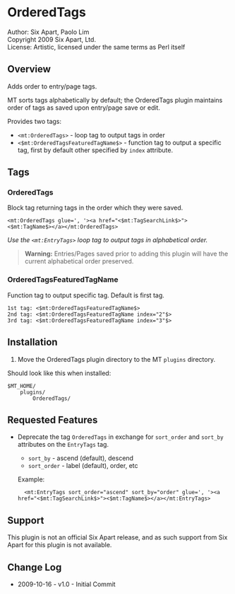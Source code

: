 # OrderedTags

Author: Six Apart, Paolo Lim  
Copyright 2009 Six Apart, Ltd.  
License: Artistic, licensed under the same terms as Perl itself


## Overview

Adds order to entry/page tags.

MT sorts tags alphabetically by default; the OrderedTags plugin maintains order of tags as saved upon entry/page save or edit.

Provides two tags:

* `<mt:OrderedTags>` - loop tag to output tags in order
* `<$mt:OrderedTagsFeaturedTagName$>` - function tag to output a specific tag, first by default other specified by `index` attribute.


## Tags

### OrderedTags

Block tag returning tags in the order which they were saved.

    <mt:OrderedTags glue=', '><a href="<$mt:TagSearchLink$>"><$mt:TagName$></a></mt:OrderedTags>

*Use the `<mt:EntryTags>` loop tag to output tags in alphabetical order.*

> **Warning:** Entries/Pages saved prior to adding this plugin will have the current alphabetical order preserved.

### OrderedTagsFeaturedTagName

Function tag to output specific tag. Default is first tag.

    1st tag: <$mt:OrderedTagsFeaturedTagName$>
    2nd tag: <$mt:OrderedTagsFeaturedTagName index="2"$>
    3rd tag: <$mt:OrderedTagsFeaturedTagName index="3"$>


## Installation

1. Move the OrderedTags plugin directory to the MT `plugins` directory.

Should look like this when installed:

    $MT_HOME/
        plugins/
            OrderedTags/

## Requested Features

* Deprecate the tag `OrderedTags` in exchange for `sort_order` and `sort_by` attributes on the `EntryTags` tag.

    * `sort_by` - ascend (default), descend
    * `sort_order` - label (default), order, etc
    
    Example:

        <mt:EntryTags sort_order="ascend" sort_by="order" glue=', '><a href="<$mt:TagSearchLink$>"><$mt:TagName$></a></mt:EntryTags>


## Support

This plugin is not an official Six Apart release, and as such support from Six Apart for this plugin is not available.


## Change Log

* 2009-10-16 - v1.0 - Initial Commit
